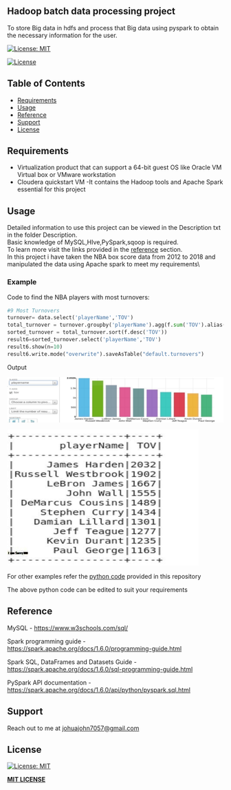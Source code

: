 ## Hadoop batch data processing project

To store Big data in hdfs and process that Big data using pyspark to obtain the necessary information for the user.


[![License: MIT](https://img.shields.io/badge/License-MIT-blue.svg)](https://opensource.org/licenses/MIT)

[![License](https://img.shields.io/badge/License-Apache%201.6-blue.svg)](https://opensource.org/licenses/Apache-1.6)


## Table of Contents
- [Requirements](#requirements)
- [Usage](#usage)
- [Reference](#reference)
- [Support](#support)
- [License](#license)




## Requirements
*  Virtualization product that can support a 64-bit guest OS like Oracle VM Virtual box or VMware workstation
*  Cloudera quickstart VM
	-It contains the Hadoop tools and Apache Spark essential for this project

## Usage

Detailed information to use this project can be viewed in the Description txt in the folder Description.\
Basic knowledge of MySQL,HIve,PySpark,sqoop is required.\
To learn more visit the links provided in the [reference](#reference) section.\
In this project i have taken the NBA box score data from 2012 to 2018 and manipulated the data using Apache spark to meet my requirements\

### Example

 Code to find the NBA players with most turnovers:

```python
#9 Most Turnovers
turnover= data.select('playerName','TOV')
total_turnover = turnover.groupby('playerName').agg(f.sum('TOV').alias('TOV'))
sorted_turnover = total_turnover.sort(f.desc('TOV'))
result6=sorted_turnover.select('playerName','TOV')
result6.show(n=10)
result6.write.mode("overwrite").saveAsTable("default.turnovers")
```

Output

![Alt text](https://github.com/joshuajohn57/project/blob/master/Screenshots/Chart/9.turnovers.JPG)


![Alt text](https://github.com/joshuajohn57/project/blob/master/Screenshots/Output/9..turnoversoutput.JPG)


For other examples refer the [python code](https://github.com/joshuajohn57/project/blob/master/Python%20Code/Python%20Code.py) provided in this repository

The above python code can be edited to suit your requirements


## Reference

MySQL - https://www.w3schools.com/sql/

Spark programming guide - https://spark.apache.org/docs/1.6.0/programming-guide.html

Spark SQL, DataFrames and Datasets Guide - https://spark.apache.org/docs/1.6.0/sql-programming-guide.html

PySpark API documentation - https://spark.apache.org/docs/1.6.0/api/python/pyspark.sql.html


## Support
Reach out to me at johuajohn7057@gmail.com


## License

[![License: MIT](https://img.shields.io/badge/License-MIT-yellow.svg)](https://opensource.org/licenses/MIT)


[**MIT LICENSE**](https://opensource.org/licenses/mit-license.php)



















